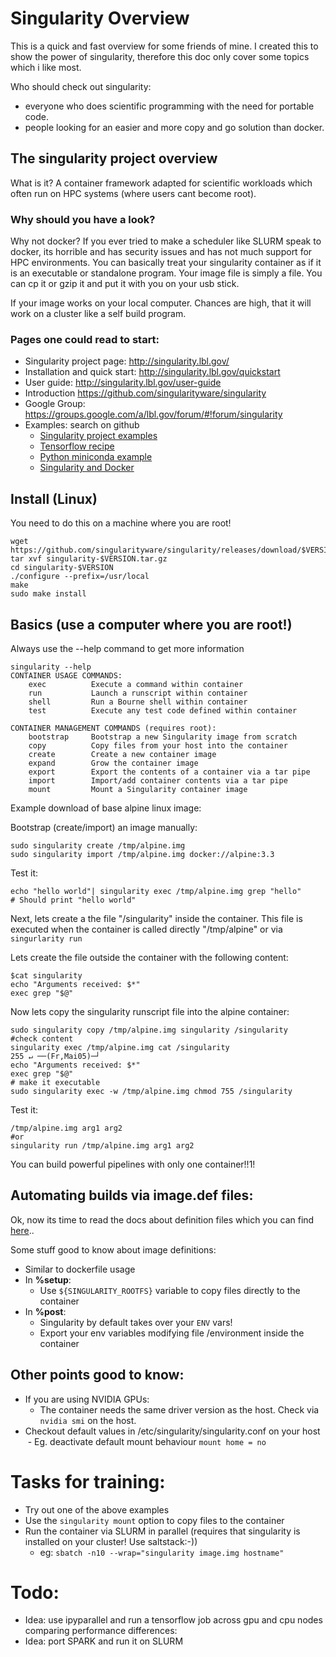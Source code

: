 # Singularity Overview
This is a quick and fast overview for some friends of mine.
I created this to show the power of singularity, therefore  this doc only cover some topics which i like most. 

Who should check out singularity:

- everyone who does scientific programming with the need for portable code.
- people looking for an easier and more copy and go solution than docker.

## The singularity project overview

What is it? A container framework adapted for scientific workloads which often run on HPC systems (where users cant become root). 

### Why should you have a look?
Why not docker? If you ever tried to make a scheduler like SLURM speak to docker, its horrible and has security issues and has not much support for HPC environments. 
You can basically treat your singularity container as if it is an executable or standalone program.
Your image file is simply a file. You can cp it or gzip it and put it with you on your usb stick. 

If your image works on your local computer. Chances are high, that it will work on a cluster like a self build program. 

### Pages one could read to start:
* Singularity project page: http://singularity.lbl.gov/
* Installation and quick start: http://singularity.lbl.gov/quickstart
* User guide: http://singularity.lbl.gov/user-guide
* Introduction https://github.com/singularityware/singularity
* Google Group: https://groups.google.com/a/lbl.gov/forum/#!forum/singularity
* Examples: search on github
    * [Singularity project examples](https://github.com/singularityware/singularity/tree/master/examples)
    * [Tensorflow recipe](https://github.com/drorlab/tf-singularity)
    * [Python miniconda example](https://github.com/georghildebrand/singularity_ipyparallel)
    * [Singularity and Docker](http://singularity.lbl.gov/docs-docker)

## Install (Linux)
You need to do this on a machine where you are root!

    wget https://github.com/singularityware/singularity/releases/download/$VERSION/singularity-$VERSION.tar.gz
    tar xvf singularity-$VERSION.tar.gz
    cd singularity-$VERSION
    ./configure --prefix=/usr/local
    make
    sudo make install

## Basics (use a computer where you are root!)

Always use the --help command to get more information

    singularity --help
    CONTAINER USAGE COMMANDS:
        exec          Execute a command within container
        run           Launch a runscript within container
        shell         Run a Bourne shell within container
        test          Execute any test code defined within container

    CONTAINER MANAGEMENT COMMANDS (requires root):
        bootstrap     Bootstrap a new Singularity image from scratch
        copy          Copy files from your host into the container
        create        Create a new container image
        expand        Grow the container image
        export        Export the contents of a container via a tar pipe
        import        Import/add container contents via a tar pipe
        mount         Mount a Singularity container image

Example download of base alpine linux image:

Bootstrap (create/import) an image manually:

    sudo singularity create /tmp/alpine.img
    sudo singularity import /tmp/alpine.img docker://alpine:3.3

Test it:

    echo "hello world"| singularity exec /tmp/alpine.img grep "hello"
    # Should print "hello world"

Next, lets create a the file "/singularity" inside the container.
This file is executed when the container is called directly "/tmp/alpine" or via `singurlarity run` 

Lets create the file outside the container with the following content:

    $cat singularity
    echo "Arguments received: $*"
    exec grep "$@"

Now lets copy the singularity runscript file into the alpine container:

    sudo singularity copy /tmp/alpine.img singularity /singularity
    #check content
    singularity exec /tmp/alpine.img cat /singularity                                                                                                                                                 255 ↵ ──(Fr,Mai05)─┘
    echo "Arguments received: $*"
    exec grep "$@"
    # make it executable
    sudo singularity exec -w /tmp/alpine.img chmod 755 /singularity

Test it:
    
    /tmp/alpine.img arg1 arg2 
    #or
    singularity run /tmp/alpine.img arg1 arg2    

You can build powerful pipelines with only one container!!1!

## Automating builds via image.def files:

Ok, now its time to read the docs about definition files which you can find [here](http://singularity.lbl.gov/bootstrap-image).. 

Some stuff good to know about image definitions:
* Similar to dockerfile usage 
* In **%setup**:
    * Use `${SINGULARITY_ROOTFS}` variable to copy files directly to the container
* In **%post**:
    * Singularity by default takes over your `ENV` vars! 
    * Export your env variables modifying file /environment inside the container

## Other points good to know:

-   If you are using NVIDIA GPUs:
    - The container needs the same driver version as the host. Check via `nvidia smi` on the host.
-   Checkout default values in /etc/singularity/singularity.conf on your host
    - Eg. deactivate default mount behaviour `mount home = no` 
    

# Tasks for training:
-   Try out one of the above examples
-   Use the `singularity mount` option to copy files to the container
-   Run the container via SLURM in parallel (requires that singularity is installed on your cluster! Use saltstack:-))
    - eg: `sbatch -n10 --wrap="singularity image.img hostname"`

# Todo:
- Idea: use ipyparallel and run a tensorflow job across gpu and cpu nodes comparing performance differences:
- Idea: port SPARK and run it on SLURM
